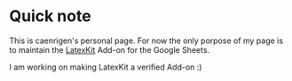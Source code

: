# Quick note
This is caenrigen's personal page. For now the only porpose of my page is to maintain the [LatexKit] Add-on for the Google Sheets.

I am working on making LatexKit a verified Add-on :)

[LatexKit]: http://caerigen.tech/LatexKit/
